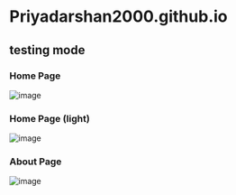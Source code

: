 # Priyadarshan2000.github.io
## testing mode
### Home Page
![image](https://user-images.githubusercontent.com/62868878/116456837-575e2500-a880-11eb-8faf-6f600a1231fc.png)

### Home Page (light)
![image](https://user-images.githubusercontent.com/62868878/117032770-62e99a00-ad1f-11eb-8b84-15e81fb36dc6.png)



### About Page
![image](https://user-images.githubusercontent.com/62868878/117032499-287ffd00-ad1f-11eb-8fa5-d82925408573.png)
